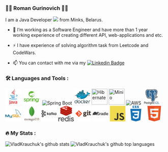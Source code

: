 ### :man_technologist: Roman Gurinovich :man_technologist:

I am a Java Developer <img src="https://media.giphy.com/media/WUlplcMpOCEmTGBtBW/giphy.gif" width="30"> from Minks, Belarus.
- :telescope: I’m working as a Software Engineer and have more than 1 year working experience of creating different API, web-applications and etc.

- :zap: I have experience of solving algorithm task from Leetcode and CodeWars.

- :mailbox: You can contact with me via my [![Linkedin Badge](https://img.shields.io/badge/-alpha4vit-blue?style=flat&logo=Linkedin&logoColor=white)](https://www.linkedin.com/in/roman-gurinovich-052610288/)

### :hammer_and_wrench: Languages and Tools :
<div>
  <img src="https://github.com/devicons/devicon/blob/master/icons/java/java-original-wordmark.svg" title="Java" alt="Java" width="50" height="50"/>&nbsp;
  <img src="https://github.com/devicons/devicon/blob/master/icons/spring/spring-original-wordmark.svg" title="Spring" alt="Spring" width="50" height="50"/>&nbsp;
  <img src="https://e4developer.com/wp-content/uploads/2018/01/spring-boot.png" title="Spring Boot" alt="Spring Boot" width="70" height="50"/>&nbsp;
  <img src="https://raw.githubusercontent.com/devicons/devicon/55609aa5bd817ff167afce0d965585c92040787a/icons/docker/docker-original-wordmark.svg" title="Docker" **alt="Docker" width="50" height="50"/>
   <img src="https://i0.wp.com/kosiorowski.net/wp-content/uploads/2013/11/hibernate.png?ssl=1" title="Hibernate" **alt="Hibernate" width="50" height="50"/>
  <img src="https://raw.githubusercontent.com/railwayapp/devicons/47bd92392422eab168bb913b0b9eb063de4b02bc/static/i/minio.svg" title="Minio" **alt="Minio" width="50" height="50"/>
    <img src="https://upload.wikimedia.org/wikipedia/commons/thumb/9/93/Amazon_Web_Services_Logo.svg/2560px-Amazon_Web_Services_Logo.svg.png" title="AWS" alt="AWS" width="55" height="50"/>&nbsp;
  <img src="https://raw.githubusercontent.com/devicons/devicon/55609aa5bd817ff167afce0d965585c92040787a/icons/postgresql/postgresql-original-wordmark.svg" title="PostgresSQL"  alt="PostgresSQL" width="50" height="50"/>&nbsp;
  <img src="https://github.com/devicons/devicon/blob/master/icons/mysql/mysql-original-wordmark.svg" title="MySQL"  alt="MySQL" width="50" height="50"/>&nbsp;
  <img src="https://raw.githubusercontent.com/devicons/devicon/55609aa5bd817ff167afce0d965585c92040787a/icons/mongodb/mongodb-original-wordmark.svg" title="MongoDB" **alt="MongoDB" width="50" height="50"/>
  <img src="https://raw.githubusercontent.com/devicons/devicon/55609aa5bd817ff167afce0d965585c92040787a/icons/apachekafka/apachekafka-original-wordmark.svg" title="Kafka" **alt="Kafka" width="50" height="50"/>
  <img src="https://raw.githubusercontent.com/devicons/devicon/55609aa5bd817ff167afce0d965585c92040787a/icons/redis/redis-original-wordmark.svg" title="Redis" **alt="Redis" width="50" height="50"/>
  <img src="https://github.com/devicons/devicon/blob/master/icons/git/git-original-wordmark.svg" title="Git" **alt="Git" width="50" height="50"/>
  <img src="https://raw.githubusercontent.com/devicons/devicon/55609aa5bd817ff167afce0d965585c92040787a/icons/gradle/gradle-plain-wordmark.svg" title="Gradle" **alt="Gradle" width="50" height="50"/>
  <img src="https://github.com/devicons/devicon/blob/master/icons/javascript/javascript-original.svg" title="JavaScript" alt="JavaScript" width="50" height="50"/>&nbsp;
  <img src="https://github.com/devicons/devicon/blob/master/icons/css3/css3-plain-wordmark.svg"  title="CSS3" alt="CSS" width="50" height="50"/>&nbsp;
  <img src="https://github.com/devicons/devicon/blob/master/icons/html5/html5-original.svg" title="HTML5" alt="HTML" width="50" height="50"/>&nbsp;
</div>

### :fire: My Stats :
<!--[![GitHub Streak](http://github-readme-streak-stats.herokuapp.com?user=alpha4vit&theme=dark&background=000000)](https://git.io/streak-stats)-->
<div>
<img height="180em" src="https://github-readme-stats.vercel.app/api?username=alpha4vit&show_icons=true&theme=merko&count_private=true" alt="VladKrauchuk's github stats" />
  <img height="180em" src="https://github-readme-stats.vercel.app/api/top-langs/?username=alpha4vit&theme=merko&layout=compact" alt="VladKrauchuk's github top languages" />
</div> 
<!--
**alpha4vit/alpha4vit** is a ✨ _special_ ✨ repository because its `README.md` (this file) appears on your GitHub profile.

Here are some ideas to get you started:

- 🔭 I’m currently working on ...
- 🌱 I’m currently learning ...
- 👯 I’m looking to collaborate on ...
- 🤔 I’m looking for help with ...
- 💬 Ask me about ...
- 📫 How to reach me: ...
- 😄 Pronouns: ...
- ⚡ Fun fact: ...
-->
